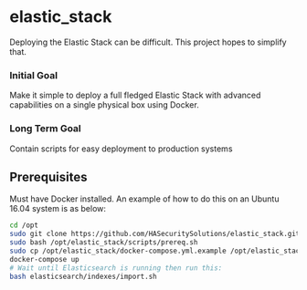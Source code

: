 # elastic_stack

Deploying the Elastic Stack can be difficult. This project hopes to simplify that.

### Initial Goal

Make it simple to deploy a full fledged Elastic Stack with advanced capabilities on a single physical box using Docker.

### Long Term Goal

Contain scripts for easy deployment to production systems

## Prerequisites
Must have Docker installed. An example of how to do this on an Ubuntu 16.04 system is as below:

```bash
cd /opt
sudo git clone https://github.com/HASecuritySolutions/elastic_stack.git
sudo bash /opt/elastic_stack/scripts/prereq.sh
sudo cp /opt/elastic_stack/docker-compose.yml.example /opt/elastic_stack/docker-compose.yml
docker-compose up
# Wait until Elasticsearch is running then run this:
bash elasticsearch/indexes/import.sh
```
